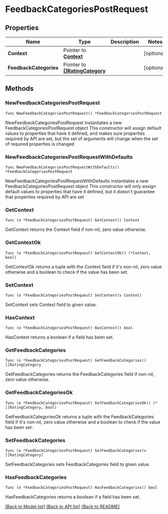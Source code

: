 # FeedbackCategoriesPostRequest

## Properties

Name | Type | Description | Notes
------------ | ------------- | ------------- | -------------
**Context** | Pointer to [**Context**](Context.md) |  | [optional] 
**FeedbackCategories** | Pointer to [**[]RatingCategory**](RatingCategory.md) |  | [optional] 

## Methods

### NewFeedbackCategoriesPostRequest

`func NewFeedbackCategoriesPostRequest() *FeedbackCategoriesPostRequest`

NewFeedbackCategoriesPostRequest instantiates a new FeedbackCategoriesPostRequest object
This constructor will assign default values to properties that have it defined,
and makes sure properties required by API are set, but the set of arguments
will change when the set of required properties is changed

### NewFeedbackCategoriesPostRequestWithDefaults

`func NewFeedbackCategoriesPostRequestWithDefaults() *FeedbackCategoriesPostRequest`

NewFeedbackCategoriesPostRequestWithDefaults instantiates a new FeedbackCategoriesPostRequest object
This constructor will only assign default values to properties that have it defined,
but it doesn't guarantee that properties required by API are set

### GetContext

`func (o *FeedbackCategoriesPostRequest) GetContext() Context`

GetContext returns the Context field if non-nil, zero value otherwise.

### GetContextOk

`func (o *FeedbackCategoriesPostRequest) GetContextOk() (*Context, bool)`

GetContextOk returns a tuple with the Context field if it's non-nil, zero value otherwise
and a boolean to check if the value has been set.

### SetContext

`func (o *FeedbackCategoriesPostRequest) SetContext(v Context)`

SetContext sets Context field to given value.

### HasContext

`func (o *FeedbackCategoriesPostRequest) HasContext() bool`

HasContext returns a boolean if a field has been set.

### GetFeedbackCategories

`func (o *FeedbackCategoriesPostRequest) GetFeedbackCategories() []RatingCategory`

GetFeedbackCategories returns the FeedbackCategories field if non-nil, zero value otherwise.

### GetFeedbackCategoriesOk

`func (o *FeedbackCategoriesPostRequest) GetFeedbackCategoriesOk() (*[]RatingCategory, bool)`

GetFeedbackCategoriesOk returns a tuple with the FeedbackCategories field if it's non-nil, zero value otherwise
and a boolean to check if the value has been set.

### SetFeedbackCategories

`func (o *FeedbackCategoriesPostRequest) SetFeedbackCategories(v []RatingCategory)`

SetFeedbackCategories sets FeedbackCategories field to given value.

### HasFeedbackCategories

`func (o *FeedbackCategoriesPostRequest) HasFeedbackCategories() bool`

HasFeedbackCategories returns a boolean if a field has been set.


[[Back to Model list]](../README.md#documentation-for-models) [[Back to API list]](../README.md#documentation-for-api-endpoints) [[Back to README]](../README.md)


